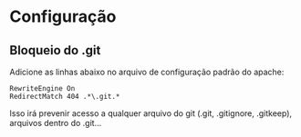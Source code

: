 Configuração
============

Bloqueio do .git
----------------

Adicione as linhas abaixo no arquivo de configuração padrão do apache:

~~~
RewriteEngine On
RedirectMatch 404 .*\.git.*
~~~

Isso irá prevenir acesso a qualquer arquivo do git (.git, .gitignore, .gitkeep), arquivos dentro do .git...
